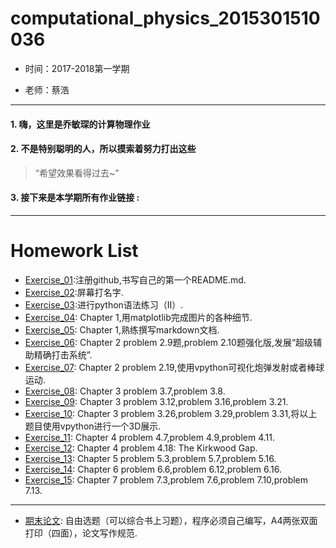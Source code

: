 # computational_physics_2015301510036
* 时间：2017-2018第一学期

* 老师：蔡浩
---

#### 1. 嗨，这里是乔敏琛的计算物理作业
#### 2. 不是特别聪明的人，所以摸索着努力打出这些
> “希望效果看得过去~”
#### 3. 接下来是本学期所有作业链接 :

---
# Homework List

* [Exercise_01](https://github.com/lilyechoC/compuational_physics_2015301510036/blob/master/README.md ):注册github,书写自己的第一个README.md.
* [Exercise_02](https://https://github.com/lilyechoC/compuational_physics_2015301510036/blob/master/Homework_02):屏幕打名字.
* [Exercise_03](https://?):进行python语法练习（II）.
* [Exercise_04](https://?): Chapter 1,用matplotlib完成图片的各种细节.
* [Exercise_05](https://?): Chapter 1,熟练撰写markdown文档.
* [Exercise_06](https://?): Chapter 2 problem 2.9题,problem 2.10题强化版,发展“超级辅助精确打击系统”.
* [Exercise_07](https://?): Chapter 2 problem 2.19,使用vpython可视化炮弹发射或者棒球运动.
* [Exercise_08](https://?): Chapter 3 problem 3.7,problem 3.8.
* [Exercise_09](https://?): Chapter 3 problem 3.12,problem 3.16,problem 3.21.
* [Exercise_10](https://?): Chapter 3 problem 3.26,problem 3.29,problem 3.31,将以上题目使用vpython进行一个3D展示.
* [Exercise_11](https://?): Chapter 4 problem 4.7,problem 4.9,problem 4.11.
* [Exercise_12](https://?): Chapter 4 problem 4.18: The Kirkwood Gap.
* [Exercise_13](https://?): Chapter 5 problem 5.3,problem 5.7,problem 5.16.
* [Exercise_14](https://?): Chapter 6 problem 6.6,problem 6.12,problem 6.16.
* [Exercise_15](https://?): Chapter 7 problem 7.3,problem 7.6,problem 7.10,problem 7.13.
---
* [期末论文](https://?): 自由选题（可以综合书上习题），程序必须自己编写，A4两张双面打印（四面），论文写作规范.
